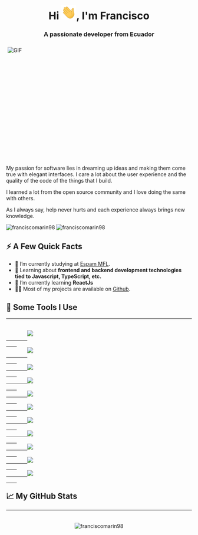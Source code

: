 <h1 align="center">Hi <img src="https://raw.githubusercontent.com/ABSphreak/ABSphreak/master/gifs/Hi.gif" width="40px" />, I'm Francisco</h1>
<h3 align="center">A passionate developer from Ecuador</h3>
<p align="left" style="margin-top: 25px">

<img align="right" alt="GIF" src="https://github.com/abhisheknaiidu/abhisheknaiidu/blob/master/code.gif?raw=true" width="500" height="320" style="margin-left: 50px;" />

My passion for software lies in dreaming up ideas and making them come true with elegant interfaces. I care a lot about the user experience and the quality of the code of the things that I build.

I learned a lot from the open source community and I love doing the same with others.

As I always say, help never hurts and each experience always brings new knowledge.
<p align="left"> 
    <img src="https://komarev.com/ghpvc/?username=franciscomarin98" alt="franciscomarin98" /> 
    <img src="https://img.shields.io/github/followers/franciscomarin98?label=follow&style=social" alt="franciscomarin98" />
</p>

<h2>⚡️ A Few Quick Facts</h2>
<ul>
<li>🔭 I’m currently studying at <a href="http://espam.edu.ec/">Espam MFL</a>.</li>
<li>🧐 Learning about <strong>frontend and backend development technologies tied to Javascript, TypeScript, etc.</strong></li>
<li>🌱 I’m currently learning <strong>ReactJs</strong> </li>
<li>👨‍💻 Most of my projects are available on <a href="https://github.com/franciscomarin98">Github</a>.</li>
</ul>

<h2>🚀 Some Tools I Use </h2>
<p align="left">
<hr />

<a href="#" alt="javscript">
    <code>
        <img height="25" style="margin-bottom: 10px" src="https://upload.wikimedia.org/wikipedia/commons/thumb/9/99/Unofficial_JavaScript_logo_2.svg/480px-Unofficial_JavaScript_logo_2.svg.png">
    </code>
</a>
<a href="#" alt="typescript">
    <code>
        <img height="25" style="margin-bottom: 10px" src="https://miro.medium.com/max/816/1*mn6bOs7s6Qbao15PMNRyOA.png">
    </code>
</a>
<a href="#" alt="angular">
    <code>
        <img height="40" src="https://www.vectorlogo.zone/logos/angular/angular-ar21.svg">
    </code>
</a>
<a href="#" alt="react">
    <code>
        <img height="40" src="https://www.vectorlogo.zone/logos/reactjs/reactjs-ar21.svg">
    </code>
</a>
<a href="#" alt="node">
    <code>
        <img height="40" src="https://www.vectorlogo.zone/logos/nodejs/nodejs-ar21.svg">
    </code>
</a>
<a href="#" alt="express">
    <code>
        <img height="40" src="https://www.vectorlogo.zone/logos/expressjs/expressjs-ar21.svg">
    </code>
</a>
<a href="#" alt="laravel">
    <code>
        <img height="40" src="https://www.vectorlogo.zone/logos/laravel/laravel-ar21.svg">
    </code>
</a>
<a href="#" alt="nest">
    <code>
        <img height="40" src="https://www.vectorlogo.zone/logos/nestjs/nestjs-ar21.svg">
    </code>
</a>
<a href="#" alt="ionic">
    <code>
        <img height="40" src="https://www.vectorlogo.zone/logos/ionicframework/ionicframework-ar21.svg">
    </code>
</a>
<a href="#" alt="heroku">
    <code>
        <img height="40" src="https://www.vectorlogo.zone/logos/heroku/heroku-ar21.svg">
    </code>
</a>
<a href="#" alt="netlify">
    <code>
        <img height="40" src="https://www.vectorlogo.zone/logos/netlify/netlify-ar21.svg">
    </code>
</a>
<!-- badge_plugin_start -->

<h2 style="margin-top: 20px">
    📈 My GitHub Stats
</h2>
<hr/>

<p align="center"> <img src="https://github-readme-stats.vercel.app/api?username=franciscomarin98&show_icons=true&theme=gotham" alt="franciscomarin98" style="margin-top: 20px" />
